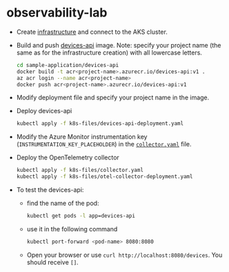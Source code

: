 # observability-lab

* Create [infrastructure](./infrastructure/README.md) and connect to the AKS cluster.
* Build and push [devices-api](./sample-application/devices-api/README.md) image.
  Note: specify your project name (the same as for the infrastructure creation) with all lowercase letters.

    ```bash
    cd sample-application/devices-api
    docker build -t acr<project-name>.azurecr.io/devices-api:v1 .
    az acr login --name acr<project-name>
    docker push acr<project-name>.azurecr.io/devices-api:v1
    ```

* Modify deployment file and specify your project name in the image.
* Deploy devices-api

    ```bash
    kubectl apply -f k8s-files/devices-api-deployment.yaml
    ```

* Modify the Azure Monitor instrumentation key (`INSTRUMENTATION_KEY_PLACEHOLDER`) in the [`collector.yaml`](./k8s-files/collector.yaml) file.
* Deploy the OpenTelemetry collector

    ```bash
    kubectl apply -f k8s-files/collector.yaml
    kubectl apply -f k8s-files/otel-collector-deployment.yaml
    ```

* To test the devices-api:
  * find the name of the pod:

    ```bash
    kubectl get pods -l app=devices-api
    ```

  * use it in the following command

    ```bash
    kubectl port-forward <pod-name> 8080:8080
    ```

  * Open your browser or use `curl http://localhost:8080/devices`. You should receive `[]`.
